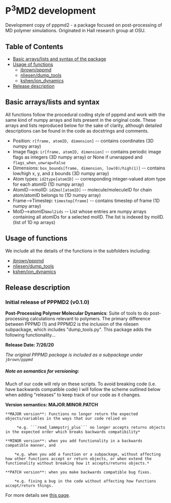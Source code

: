 # P<sup>3</sup>MD2 development
Development copy of pppmd2 - a package focused on post-processing of MD polymer simulations. Originated in Hall research group at OSU.

## Table of Contents
- [Basic arrays/lists and syntax of the package](#basic)
- [Usage of functions](#usage)
    - [jbrown/pppmd](https://github.com/hall-polymers/pppmd2/tree/development/jbrown)
    - [nliesen/dump_tools](https://github.com/hall-polymers/pppmd2/tree/development/nliesen)
    - [kshen/ion_dynamics](https://github.com/hall-polymers/pppmd2/tree/development/kshen)
- [Release description](#release) 
   
## Basic arrays/lists and syntax <a name="basic"/>
All functions follow the procedural coding style of pppmd and work with the same kind of numpy arrays and lists present in the original code. These arrays and lists reproduced below for the sake of clarity, although detailed descriptions can be found in the code as docstrings and comments.

- Position: ```r[frame, atomID, dimension]```  -- contains coordinates (3D numpy array)
- Image flags: ```ir[frame, atomID, dimension]``` -- contains periodic image flags as integers  (3D numpy array) or None if unwrapped and ```flags_when_unwrap=False```
-  Dimensions: ```box_bounds[frame, dimension, low(0)/high(1)]``` -- contains low/high x, y, and z bounds  (3D numpy array)
- Atom types: ```id2type[atomID]``` -- corresponding integer-valued atom type for each atomID  (1D numpy array)
- AtomID-->molID: ```id2mol[atomID]``` -- molecule/moleculeID for chain atom/atomID belongs to  (1D numpy array)
- Frame-->Timestep: ```timestep[frame]``` -- contains timestep of frame (1D numpy array)
- MolD-->atomIDs```mol2ids``` -- List whose entries are numpy arrays containing all atomIDs for a selected molID. The list is indexed by molID. (list of 1D np arrays)


## Usage of functions <a name="usage"/>
We include all the details of the functions in the subfolders including:
- [jbrown/pppmd](https://github.com/hall-polymers/pppmd2/tree/development/jbrown)
- [nliesen/dump_tools](https://github.com/hall-polymers/pppmd2/tree/development/nliesen)
- [kshen/ion_dynamics](https://github.com/hall-polymers/pppmd2/tree/development/kshen)

## Release description <a name="release"/>

### Initial release of PPPMD2 (v0.1.0)
**Post-Processing Polymer Molecular Dynamics**: Suite of tools to do post-processing calculations relevant to polymers.
The primary difference between PPPMD (1) and PPPMD2 is the inclusion of the nliesen subpackage, which includes "dump_tools.py". This package adds the following functionality...

**Release Date: 7/26/20**

*The original PPPMD package is included as a subpackage under ```jbrown/pppmd```*


##### Note on semantics for versioning:
Much of our code will rely on these scripts. To avoid breaking code (i.e. have backwards compatible code) I will follow the scheme outlined below when adding "releases" to keep track of our code as it changes. 

**Version semantics: MAJOR.MINOR.PATCH**

    **MAJOR version**: Functions no longer return the expected objects/variables in the ways that our code relied on

         *e.g. ```read_lammpstrj_plus``` no longer accepts returns objects in the expected order which breaks backwards compatibility*

    **MINOR version**: when you add functionality in a backwards compatible manner, and

        *e.g. when you add a function or a subpackage, without affecting how other functions accept or return objects, or when extend the functionality without breaking how it accepts/returns objects.*

    **PATCH version**: when you make backwards compatible bug fixes.

        *e.g. fixing a bug in the code without affecting how functions accept/return things.

For more details see [this page](https://semver.org/).
